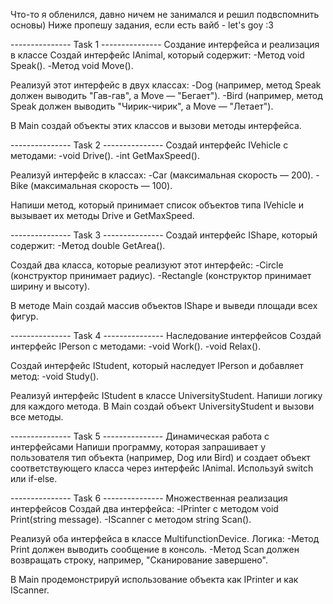 Что-то я обленился, давно ничем не занимался и решил подвспомнить основы) Ниже пропешу задания, если есть вайб - let's goy :3


--------------- Task 1 ---------------
Создание интерфейса и реализация в классе
Создай интерфейс IAnimal, который содержит:
  -Метод void Speak().
  -Метод void Move().
  
Реализуй этот интерфейс в двух классах:
 -Dog (например, метод Speak должен выводить "Гав-гав", а Move — "Бегает").
 -Bird (например, метод Speak должен выводить "Чирик-чирик", а Move — "Летает").

В Main создай объекты этих классов и вызови методы интерфейса.

--------------- Task 2 ---------------
Создай интерфейс IVehicle с методами:
 -void Drive().
 -int GetMaxSpeed().
 
Реализуй интерфейс в классах:
 -Car (максимальная скорость — 200).
 -Bike (максимальная скорость — 100).
 
Напиши метод, который принимает список объектов типа IVehicle и вызывает их методы Drive и GetMaxSpeed.

--------------- Task 3 ---------------
Создай интерфейс IShape, который содержит:
 -Метод double GetArea().
 
Создай два класса, которые реализуют этот интерфейс:
 -Circle (конструктор принимает радиус).
 -Rectangle (конструктор принимает ширину и высоту).
 
В методе Main создай массив объектов IShape и выведи площади всех фигур.

--------------- Task 4 ---------------
Наследование интерфейсов
Создай интерфейс IPerson с методами:
 -void Work().
 -void Relax().
 
Создай интерфейс IStudent, который наследует IPerson и добавляет метод:
 -void Study().
 
Реализуй интерфейс IStudent в классе UniversityStudent. Напиши логику для каждого метода. В Main создай объект UniversityStudent и вызови все методы.

--------------- Task 5 ---------------
Динамическая работа с интерфейсами
Напиши программу, которая запрашивает у пользователя тип объекта (например, Dog или Bird) и создает объект соответствующего класса через интерфейс IAnimal. Используй switch или if-else.

--------------- Task 6 ---------------
Множественная реализация интерфейсов
Создай два интерфейса:
 -IPrinter с методом void Print(string message).
 -IScanner с методом string Scan().
 
Реализуй оба интерфейса в классе MultifunctionDevice. Логика:
 -Метод Print должен выводить сообщение в консоль.
 -Метод Scan должен возвращать строку, например, "Сканирование завершено".
 
В Main продемонстрируй использование объекта как IPrinter и как IScanner.


